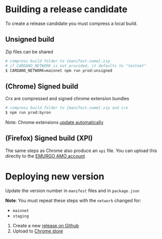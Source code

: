 # Building a release candidate

To create a release candidate you must compress a local build.

## Unsigned build

Zip files can be shared

```bash
# compress build folder to {manifest.name}.zip
# if CARDANO_NETWORK is not provided, it defaults to "testnet"
$ CARDANO_NETWORK=mainnet npm run prod:unsigned
```

## (Chrome) Signed build

Crx are compressed and signed chrome extension bundles

```bash
# compress build folder to {manifest.name}.zip and crx
$ npm run prod:byron
```

Note: Chrome extensions [update automatically](https://developer.chrome.com/extensions/autoupdate)

## (Firefox) Signed build (XPI)

The same steps as Chrome also produce an `xpi` file. You can upload this directly to the [EMURGO AMO account](https://addons.mozilla.org/en-US/firefox/user/14971548/)

# Deploying new version

Update the version number in `manifest` files and in `package.json`

**Note**: You must repeat these steps with the `network` changed for:
- `mainnet`
- `staging`
1) Create a new [release on Github](https://github.com/Emurgo/yoroi-frontend/releases/)
1) Upload to [Chrome store](https://chrome.google.com/webstore/developer/dashboard)
